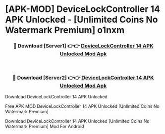 # [APK-MOD] DeviceLockController 14 APK Unlocked - [Unlimited Coins No Watermark Premium] o1nxm



<div align="center">
<h3>🔴 Download [Server1] 👉👉 <a href="https://momento.my/?title=DeviceLockController_14_APK_Unlocked">DeviceLockController 14 APK Unlocked Mod Apk</a></h3><br>

<h3>🔴 Download [Server2] 👉👉 <a href="https://momento.my/?title=DeviceLockController_14_APK_Unlocked">DeviceLockController 14 APK Unlocked Mod Apk</a></h3>
</div>



Download DeviceLockController 14 APK Unlocked 

Free APK MOD DeviceLockController 14 APK Unlocked [Unlimited Coins No Watermark Premium]

Download DeviceLockController 14 APK Unlocked [Unlimited Coins No Watermark Premium] Mod For Android
